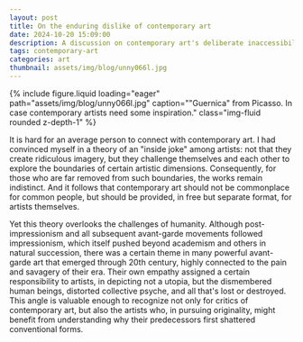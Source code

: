 ```yaml
---
layout: post
title: On the enduring dislike of contemporary art
date: 2024-10-20 15:09:00
description: A discussion on contemporary art's deliberate inaccessibility versus its inherent sensitivity.
tags: contemporary-art
categories: art
thumbnail: assets/img/blog/unny066l.jpg
---
```


{% include figure.liquid loading="eager" path="assets/img/blog/unny066l.jpg" caption="\"Guernica\" from Picasso. In case contemporary artists need some inspiration." class="img-fluid rounded z-depth-1" %}

It is hard for an average person to connect with contemporary art. I had convinced myself in a theory of an "inside joke" among artists: not that they create ridiculous imagery, but they challenge themselves and each other to explore the boundaries of certain artistic dimensions. Consequently, for those who are far removed from such boundaries, the works remain indistinct. And it follows that contemporary art should not be commonplace for common people, but should be provided, in free but separate format, for artists themselves.

Yet this theory overlooks the challenges of humanity. Although post-impressionism and all subsequent avant-garde movements followed impressionism, which itself pushed beyond academism and others in natural succession, there was a certain theme in many powerful avant-garde art that emerged through 20th century, highly connected to the pain and savagery of their era. Their own empathy assigned a certain responsibility to artists, in depicting not a utopia, but the dismembered human beings, distorted collective psyche, and all that's lost or destroyed. This angle is valuable enough to recognize not only for critics of contemporary art, but also the artists who, in pursuing originality, might benefit from understanding why their predecessors first shattered conventional forms.
